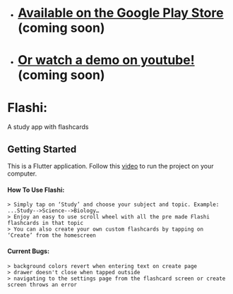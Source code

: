 - # [Available on the Google Play Store](https://play.google.com/store) (coming soon)
- # [Or watch a demo on youtube!](https://www.youtube.com/) (coming soon)


# Flashi:

A study app with flashcards


## Getting Started

This is a Flutter application. Follow this [video](https://www.youtube.com/watch?v=ly0hAtV7EBg) to run the project on your computer.

#### How To Use Flashi:
    > Simply tap on ‘Study’ and choose your subject and topic. Example: ...Study-->Science-->Biology…
    > Enjoy an easy to use scroll wheel with all the pre made Flashi flashcards in that topic
    > You can also create your own custom flashcards by tapping on ‘Create’ from the homescreen

#### Current Bugs:
    > background colors revert when entering text on create page
    > drawer doesn't close when tapped outside
    > navigating to the settings page from the flashcard screen or create screen throws an error